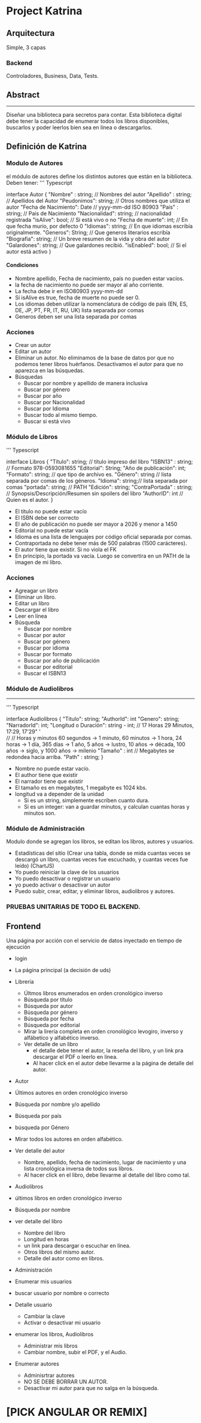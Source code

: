 # Project Katrina

## Arquitectura
Simple, 3 capas

### Backend 
Controladores, Business, Data, Tests.

## Abstract 
---
Diseñar una biblioteca para secretos para contar. Esta biblioteca digital debe tener la capacidad de enumerar todos los libros disponibles, buscarlos y poder leerlos bien sea en línea o descargarlos.

## Definición de Katrina

### Modulo de Autores
el módulo de autores define los distintos autores que están en la biblioteca. Deben tener:
''' Typescript

interface Autor {
    "Nombre" : string; // Nombres del autor
    "Apellido" : string; // Apellidos del Autor
    "Peudonimos": string; // Otros nombres que utiliza el autor
    "Fecha de Nacimiento": Date // yyyy-mm-dd ISO 80903
    "País" : string; // Pais de Nacimiento
    "Nacionalidad": string; // nacionalidad registrada
    "isAlive": bool; // Si está vivo o no
    "Fecha de muerte": int; // En que fecha murio, por defecto 0
    "Idiomas": string; // En que idiomas escribía originalmente.
    "Generos": String; // Que generos literarios escribía
    "Biografia": string; // Un breve resumen de la vida y obra del autor
    "Galardones": string; // Que galardones recibió.
    "isEnabled": bool; // Si el autor está activo
}

#### Condiciones
* Nombre apellido, Fecha de nacimiento, país no pueden estar vacíos.
* la fecha de nacimiento no puede ser mayor al año corriente.
* La fecha debe ir en ISO80903 yyyy-mm-dd
* Sí isAlive es true, fecha de muerte no puede ser 0.
* Los idiomas deben utilizar la nomenclatura de código de país (EN, ES, DE, JP, PT, FR, IT, RU, UK) lista separada por comas
* Generos deben ser una lista separada por comas

### Acciones
* Crear un autor
* Editar un autor
* Eliminar un autor. No eliminamos de la base de datos por que no podemos tener libros huérfanos. Desactivamos el autor para que no aparezca en las búsquedas.
* Búsquedas
  * Buscar por nombre y apellido de manera inclusiva
  * Buscar por género
  * Buscar por año
  * Buscar por Nacionalidad
  * Buscar por Idioma
  * Buscar todo al mismo tiempo.
  * Buscar si está vivo

### Módulo de Libros
''' Typescript

interface Libros
{
    "Título": string; // titulo impreso del libro
    "ISBN13" : string; // Formato 978-0593081655
    "Editorial": String;
    "Año de publicación": int;
    "Formato": string; // que tipo de archivo es.
    "Género": string // lista separada por comas de los géneros.
    "Idioma": string;// lista separada por comas
    "portada": string; // PATH
    "Edición": string; 
    "ContraPortada" : string; // Synopsis/Descripción/Resumen sin spoilers del libro
    "AuthorID": int // Quien es el autor.
}

* El título no puede estar vacío
* El ISBN debe ser correcto
* El año de publicación no puede ser mayor a 2026 y menor a 1450
* Editorial no puede estar vacía
* Idioma es una lista de lenguajes por código oficial separada por comas.
* Contraportada no debe tener más de 500 palabras (1500 carácteres).
* El autor tiene que existir. Si no viola el FK
* En principio, la portada va vacía. Luego se convertira en un PATH de la imagen de mi libro.

### Acciones
* Agreagar un libro
* Eliminar un libro.
* Editar un libro
* Descargar el libro
* Leer en línea
* Búsqueda
    * Buscar por nombre
    * Buscar por autor
    * Buscar por género
    * Buscar por idioma
    * Buscar por formato
    * Buscar por año de publicación
    * Buscar por editorial
    * Buscar el ISBN13

### Módulo de Audiolibros
---
''' Typescript

interface Audiolibros
{
    "Titulo": string;
    "AuthorId": int
    "Genero": string;
    "NarradorId": int;
    "Longitud o Duración": string - int; 
    // 17 Horas 29 Minutos, 17:29, 17'29" '    
    // // Horas y minutos 60 segundos -> 1 minuto, 60 minutos -> 1 hora, 24 horas -> 1 día, 365 días -> 1 año, 5 años -> lustro, 10 años -> década, 100 años -> siglo, y 1000 años -> milenio
    "Tamaño" : int // Megabytes se redondea hacia arriba.
    "Path" : string;
}

* Nombre no puede estar vacío.
* El author tiene que existir
* El narrador tiene que existir
* El tamaño es en megabytes, 1 megabyte es 1024 kbs.
* longitud va a depender de la unidad
    * Si es un string, simplemente escriben cuanto dura.
    * Si es un integer: van a guardar minutos, y calculan cuantas horas y minutos son.

### Módulo de Administración

Modulo donde se agregan los libros, se editan los libros, autores y usuarios.

* Estadísticas del sitio (Crear una tabla, donde se mida cuantas veces se descargó un libro, cuantas veces fue escuchado, y cuantas veces fue leído) (ChartJS)
* Yo puedo reiniciar la clave de los usuarios
* Yo puedo desactivar o registrar un usuario
* yo puedo activar o desactivar un autor
* Puedo subir, crear, editar, y eliminar libros, audiolibros y autores.

### PRUEBAS UNITARIAS DE TODO EL BACKEND.

## Frontend 

Una página por acción con el servicio de datos inyectado en tiempo de ejecución

* login
* La página principal (a decisión de uds)
* Librería
    * Últmos libros enumerados en orden cronológico inverso
    * Búsqueda por título
    * Búsqueda por autor
    * Búsqueda por género
    * Búsqueda por fecha
    * Búsqueda por editorial
    * Mirar la lirería completa en orden cronológico levogiro, inverso y alfábetico y alfabético inverso.
    * Ver detalle de un libro
        * el detalle debe tener el autor, la reseña del libro, y un link pra descargar el PDF o leerlo en línea.
        * Al hacer click en el autor debe llevarme a la página de detalle del autor.

* Autor

* Últimos autores en orden cronológico inverso
* Búsqueda por nombre y/o apellido
* Búsqueda por país
* búsqueda por Género
* Mirar todos los autores en orden alfabético.
* Ver detalle del autor
    * Nombre, apellido, fecha de nacimiento, lugar de nacimiento y una lista cronológica inversa de todos sus libros.
    * Al hacer click en el libro, debe llevarme al detalle del libro como tal.

* Audiolibros

* últimos libros en orden cronológico inverso
* Búsqueda por nombre
* ver detalle del libro
    * Nombre del libro
    * Longitud en horas
    * un link para descargar o escuchar en línea.
    * Otros libros del mismo autor.
    * Detalle del autor como en libros.

* Administración

* Enumerar mis usuarios
* buscar usuario por nombre o correcto
* Detalle usuario
    * Cambiar la clave
    * Activar o desactivar mi usuario
* enumerar los libros, Audiolibros
    * Administrar mis libros
    * Cambiar nombre, subir el PDF, y el Audio.
* Enumerar autores
    * Adminisrtrar autores
    * NO SE DEBE BORRAR UN AUTOR.
    * Desactivar mi autor para que no salga en la búsqueda.

# [PICK ANGULAR OR REMIX]